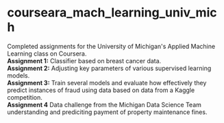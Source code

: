 # courseara_mach_learning_univ_mich
Completed assignments for the University of Michigan's Applied Machine Learning class on Coursera.<br>
**Assignment 1:** Classifier based on breast cancer data.<br>
**Assignment 2:** Adjusting key parameters of various supervised learning models.<br>
**Assignment 3:** Train several models and evaluate how effectively they predict instances of fraud using data based on data from a Kaggle competition.<br>
**Assignment 4** Data challenge from the Michigan Data Science Team understanding and prediciting payment of property maintenance fines.
